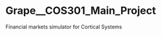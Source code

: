 Grape__COS301_Main_Project
==========================

Financial markets simulator for Cortical Systems
